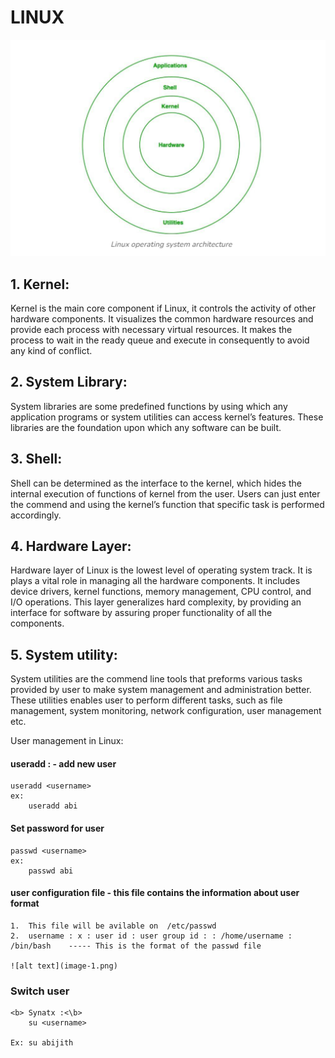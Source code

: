 # LINUX

![alt text](image.png)

## 1. Kernel:
Kernel is the main core component if Linux, it controls the activity of other hardware components. It visualizes the common hardware resources and provide each process with necessary virtual resources. It makes the process to wait in the ready queue and execute in consequently to avoid any kind of conflict.

## 2. System Library:
System libraries are some predefined functions by using which any application programs or system utilities can access kernel’s features. These libraries are the foundation upon which any software can be built.

## 3. Shell:
Shell can be determined as the interface to the kernel, which hides the internal execution of functions of kernel from the user. Users can just enter the commend and using the kernel’s function that specific task is performed accordingly.

## 4. Hardware Layer:
Hardware layer of Linux is the lowest level of operating system track. It is plays a vital role in managing all the hardware components. It includes device drivers, kernel functions, memory management, CPU control, and I/O operations. This layer generalizes hard complexity, by providing an interface for software by assuring proper functionality of all the components.

## 5. System utility:
System utilities are the commend line tools that preforms various tasks provided by user to make system management and administration better. These utilities enables user to perform different tasks, such as file management, system monitoring, network configuration, user management etc.



User management in Linux:

#### useradd : - add new user

    useradd <username>
    ex:
        useradd abi

#### Set password for user

    passwd <username>
    ex:
        passwd abi

#### user configuration file - this file contains the information about  user format

    1.  This file will be avilable on  /etc/passwd
    2.  username : x : user id : user group id : : /home/username : /bin/bash    ----- This is the format of the passwd file
    
    ![alt text](image-1.png)

### Switch user 

    <b> Synatx :<\b>
        su <username>

    Ex: su abijith

